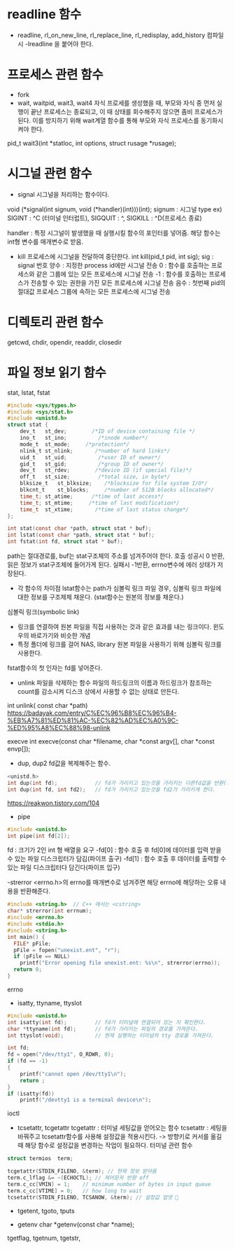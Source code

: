 # readline 함수
- readline, rl_on_new_line, rl_replace_line, rl_redisplay, add_history
컴파일시 -lreadline 을 붙어야 한다.

# 프로세스 관련 함수
- fork
- wait, waitpid, wait3, wait4
자식 프로세를 생성했을 때, 부모와 자식 중 먼저 실행이 끝난 프로세스는 종료되고, 이 때 상태를 회수해주지 않으면 좀비 프로세스가 된다. 이를 방지하기 위해 wait계열 함수를 통해 부모와 자식 프로세스를 동기화시켜야 한다.

pid_t wait3(int *statloc, int options, struct rusage *rusage);

# 시그널 관련 함수
- signal
시그널을 처리하는 함수이다.

void	(*signal(int signum, void (*handler)(int)))(int);
signum : 시그널 type
ex) SIGINT : ^C (터미널 인터럽트), SIGQUIT : ^\, SIGKILL : ^D(프로세스 종료)

handler : 특정 시그널이 발생했을 때 실행시킬 함수의 포인터를 넣어줌. 해당 함수는 int형 변수를 매개변수로 받음.

- kill
프로세스에 시그널을 전달하여 중단한다.
int kill(pid_t pid, int sig);
sig : signal 번호
양수 : 지정한 process id에만 시그널 전송
0 : 함수를 호출하는 프로세스와 같은 그룹에 있는 모든 프로세스에 시그널 전송
-1 : 함수를 호출하는 프로세스가 전송할 수 있는 권한을 가진 모든 프로세스에 시그널 전송
음수 : 첫번째 pid의 절대값 프로세스 그룹에 속하는 모든 프로세스에 시그널 전송

# 디렉토리 관련 함수
getcwd, chdir, opendir, readdir, closedir

# 파일 정보 읽기 함수
stat, lstat, fstat
```C
#include <sys/types.h>
#include <sys/stat.h>
#include <unistd.h>
struct stat {
	dev_t	st_dev;        /*ID of device containing file */
	ino_t	st_ino;          /*inode number*/
	mode_t	st_mode;     /*protection*/
	nlink_t	st_nlink;       /*number of hard links*/
	uid_t	st_uid;          /*user ID of owner*/
	gid_t	st_gid;          /*group ID of owner*/
	dev_t	st_rdev;        /*device ID (if special file)*/
	off_t	st_size;         /*total size, in byte*/
	blksize_t	st_blksize;    /*blocksize for file system I/O*/
	blkcnt_t	st_blocks;     /*number of 512B blocks allocated*/
	time_t;	st_atime;      /*time of last access*/
	time_t;	st_mtime;     /*time of last modification*/
	time_t	st_xtime;       /*time of last status change*/
};

int stat(const char *path, struct stat * buf);
int lstat(const char *path, struct stat * buf);
int fstat(int fd, struct stat * buf);
```
path는 절대경로를, buf는 stat구조체의 주소를 넘겨주어야 한다.
호출 성공시 0 반환, 읽은 정보가 stat구조체에 들어가게 된다.
실패시 -1반환, errno변수에 에러 상태가 저장된다.

* 각 함수의 차이점
lstat함수는 path가 심볼릭 링크 파일 경우, 심볼릭 링크 파일에 대한 정보를 구조제체 채운다.
(stat함수는  원본의 정보를 채운다.)

심볼릭 링크(symbolic link)
- 링크를 연결하여 원본 파일을 직접 사용하는 것과 같은 효과를 내는 링크이다.  윈도우의 바로가기와 비슷한 개념
- 특정 폴더에 링크를 걸어 NAS, library 원본 파일을 사용하기 위해 심볼릭 링크를 사용한다.

fstat함수의 첫 인자는 fd를 넣어준다.


- unlink
파일을 삭제하는 함수
파일의 하드링크의 이름과 하드링크가 참조하는 count를 감소시켜
디스크 상에서 사용할 수 없는 상태로 만든다.

int unlink( const char *path)
https://badayak.com/entry/C%EC%96%B8%EC%96%B4-%EB%A7%81%ED%81%AC-%EC%82%AD%EC%A0%9C-%ED%95%A8%EC%88%98-unlink

execve
int execve(const char *filename, char *const argv[], char *const envp[]);



- dup, dup2
fd값을 복제해주는 함수.
```C
<unistd.h>
int dup(int fd);			// fd가 가리키고 있는것을 가리키는 다른fd값을 반환(최솟값)
int dup(int fd, int fd2);	// fd가 가리키고 있는것을 fd2가 가리키게 한다.
```
https://reakwon.tistory.com/104


- pipe
```C
#include <unistd.h>
int pipe(int fd[2]);
```
fd : 크기가 2인 int 형 배열을 요구
-fd[0] : 함수 호출 후 fd[0]에 데이터를 입력 받을 수 있는 파일 디스크립터가 담김(파이프 출구)
-fd[1] : 함수 호출 후 데이터를 출력할 수 있는 파일 디스크립터다 담긴다(파이프 입구)


-strerror
<errno.h>의 errno를 매개변수로 넘겨주면 해당 errno에 해당하는 오류 내용을 반환해준다.
```C
#include <string.h>  // C++ 에서는 <cstring>
char* strerror(int errnum);
#include <errno.h>
#include <stdio.h>
#include <string.h>
int main() {
  FILE* pFile;
  pFile = fopen("unexist.ent", "r");
  if (pFile == NULL)
    printf("Error opening file unexist.ent: %s\n", strerror(errno));
  return 0;
}
```

errno

- isatty, ttyname, ttyslot
```C
#include <unistd.h>
int isatty(int fd);			// fd가 터미널에 연결되어 있는 지 확인한다.
char *ttyname(int fd);		// fd가 가리키는 파일의 경로를 가져온다.
int ttyslot(void);			// 현재 실행하는 터미널의 tty 경로를 가져온다.

int fd;
fd = open("/dev/tty1", O_RDWR, 0);
if (fd == -1)
{
	printf("cannot open /dev/tty1\n");
	return ;
}
if (isatty(fd))
	printf("/devtty1 is a terminal device\n");
```


ioctl

- tcsetattr, tcgetattr
tcgetattr : 터미널 세팅값을 얻어오는 함수
tcsetattr : 세팅을 바꿔주고 tcsetattr함수를 사용해 설정값을 적용시킨다.
-> 방향키로 커서를 옮길 때 해당 함수로 설정값을 변경하는 작업이 필요하다.
터미널 관련 함수
```C
struct termios	term;

tcgetattr(STDIN_FILENO, &term); // 현재 정보 받아옴
term.c_lflag &= ~(ECHOCTL);	// 제어문자 반향 off
term.c_cc[VMIN] = 1;	// minimum number of bytes in input queue
term.c_cc[VTIME] = 0;	// how long to wait
tcsetattr(STDIN_FILENO, TCSANOW, &term); // 설정값 업뎃 🤗
```

- tgetent, tgoto, tputs

- getenv
char *getenv(const char *name);

tgetflag, tgetnum, tgetstr,